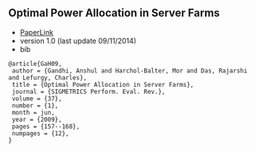 Optimal Power Allocation in Server Farms
---

- [PaperLink](http://www3.cs.stonybrook.edu/~anshul/sigmetrics_2009_tech.pdf)
- version 1.0 (last update 09/11/2014)
- bib
```
@article{GaH09,
 author = {Gandhi, Anshul and Harchol-Balter, Mor and Das, Rajarshi and Lefurgy, Charles},
 title = {Optimal Power Allocation in Server Farms},
 journal = {SIGMETRICS Perform. Eval. Rev.},
 volume = {37},
 number = {1},
 month = jun,
 year = {2009},
 pages = {157--168},
 numpages = {12},
} 
```